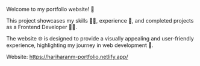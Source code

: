 Welcome to my portfolio website! 🤩

This project showcases my skills 🤹‍♂️, experience 💯, and completed projects as a Frontend Developer 👨‍💻.

The website 🌐 is designed to provide a visually appealing and user-friendly experience, highlighting my journey in web development 🚀.

Website: https://hariharanm-portfolio.netlify.app/
